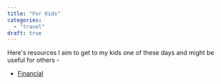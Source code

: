 ```yaml
---
title: "For Kids"
categories:
  - "travel"
draft: true
---
```


Here's resources I aim to get to my kids one of these days and might be useful for others -

- [Financial](https://www.financialsamurai.com/how-to-become-a-better-good-enough-investor/)
